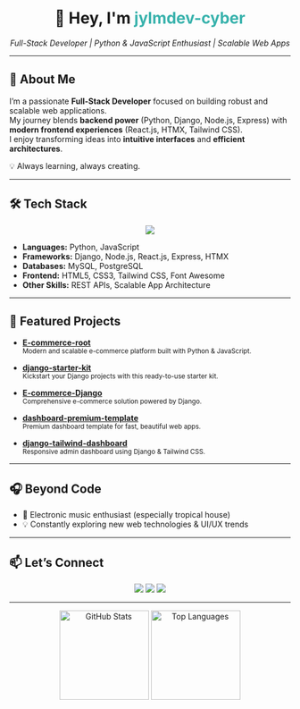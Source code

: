 <!-- GitHub Profile README for jylmdev-cyber -->

<h1 align="center">👋 Hey, I'm <span style="color:#38B2AC">jylmdev-cyber</span></h1>
<p align="center"><em>Full-Stack Developer | Python & JavaScript Enthusiast | Scalable Web Apps</em></p>

---

## 🚀 About Me  
I’m a passionate **Full-Stack Developer** focused on building robust and scalable web applications.  
My journey blends **backend power** (Python, Django, Node.js, Express) with **modern frontend experiences** (React.js, HTMX, Tailwind CSS).  
I enjoy transforming ideas into **intuitive interfaces** and **efficient architectures**.  

💡 Always learning, always creating.  

---

## 🛠️ Tech Stack  

<p align="center">
  <img src="https://skillicons.dev/icons?i=python,django,js,react,nodejs,express,mysql,postgres,html,css,tailwind" />
</p>

- **Languages:** Python, JavaScript  
- **Frameworks:** Django, Node.js, React.js, Express, HTMX  
- **Databases:** MySQL, PostgreSQL  
- **Frontend:** HTML5, CSS3, Tailwind CSS, Font Awesome  
- **Other Skills:** REST APIs, Scalable App Architecture  

---

## 🌟 Featured Projects  

- [**E-commerce-root**](https://github.com/jylmdev-cyber/E-commerce-root)  
  <sub>Modern and scalable e-commerce platform built with Python & JavaScript.</sub>  

- [**django-starter-kit**](https://github.com/jylmdev-cyber/django-starter-kit)  
  <sub>Kickstart your Django projects with this ready-to-use starter kit.</sub>  

- [**E-commerce-Django**](https://github.com/jylmdev-cyber/E-commerce-Django)  
  <sub>Comprehensive e-commerce solution powered by Django.</sub>  

- [**dashboard-premium-template**](https://github.com/jylmdev-cyber/dashboard-premium-template)  
  <sub>Premium dashboard template for fast, beautiful web apps.</sub>  

- [**django-tailwind-dashboard**](https://github.com/jylmdev-cyber/django-tailwind-dashboard)  
  <sub>Responsive admin dashboard using Django & Tailwind CSS.</sub>  

---

## 🎧 Beyond Code  

- 🎵 Electronic music enthusiast (especially tropical house)  
- 💡 Constantly exploring new web technologies & UI/UX trends  

---

## 📫 Let’s Connect  

<p align="center">
  <a href="#"><img src="https://img.shields.io/badge/LinkedIn-0A66C2?style=flat&logo=linkedin&logoColor=white" /></a>
  <a href="#"><img src="https://img.shields.io/badge/Twitter-1DA1F2?style=flat&logo=twitter&logoColor=white" /></a>
  <a href="#"><img src="https://img.shields.io/badge/Portfolio-000000?style=flat&logo=vercel&logoColor=white" /></a>
</p>

---

<p align="center">
  <img src="https://github-readme-stats.vercel.app/api?username=jylmdev-cyber&show_icons=true&theme=radical" alt="GitHub Stats" height="160"/>
  <img src="https://github-readme-stats.vercel.app/api/top-langs/?username=jylmdev-cyber&layout=compact&theme=radical" alt="Top Languages" height="160"/>
</p>
